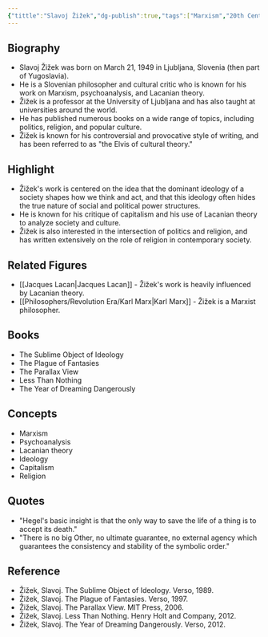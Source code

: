 ```yaml
---
{"tittle":"Slavoj Žižek","dg-publish":true,"tags":["Marxism","20th Century","contemporary-era","Slovenian","existentialists","humanists","logicians","metaphysicians","social_political","philosophers-of-language","philosophers-of-mind","philosophers-of-religion","philosophers-of-science","politic","figures"],"born-date":1949,"keywords":"Slavoj Žižek, Slovenian philosopher, Marxism, psychoanalysis, Lacanian theory","aliases":"The Elvis of cultural theory","permalink":"/philosophers/contemporary-era/slavoj-zizek/","dgPassFrontmatter":true}
---
```



## Biography

-   Slavoj Žižek was born on March 21, 1949 in Ljubljana, Slovenia (then part of Yugoslavia).
-   He is a Slovenian philosopher and cultural critic who is known for his work on Marxism, psychoanalysis, and Lacanian theory.
-   Žižek is a professor at the University of Ljubljana and has also taught at universities around the world.
-   He has published numerous books on a wide range of topics, including politics, religion, and popular culture.
-   Žižek is known for his controversial and provocative style of writing, and has been referred to as "the Elvis of cultural theory."

## Highlight

-   Žižek's work is centered on the idea that the dominant ideology of a society shapes how we think and act, and that this ideology often hides the true nature of social and political power structures.
-   He is known for his critique of capitalism and his use of Lacanian theory to analyze society and culture.
-   Žižek is also interested in the intersection of politics and religion, and has written extensively on the role of religion in contemporary society.

## Related Figures

-   [[Jacques Lacan\|Jacques Lacan]] - Žižek's work is heavily influenced by Lacanian theory.
-   [[Philosophers/Revolution Era/Karl Marx\|Karl Marx]] - Žižek is a Marxist philosopher.

## Books

-   The Sublime Object of Ideology
-   The Plague of Fantasies
-   The Parallax View
-   Less Than Nothing
-   The Year of Dreaming Dangerously

## Concepts

-   Marxism
-   Psychoanalysis
-   Lacanian theory
-   Ideology
-   Capitalism
-   Religion

## Quotes

-   "Hegel's basic insight is that the only way to save the life of a thing is to accept its death."
-   "There is no big Other, no ultimate guarantee, no external agency which guarantees the consistency and stability of the symbolic order."

## Reference

-   Žižek, Slavoj. The Sublime Object of Ideology. Verso, 1989.
-   Žižek, Slavoj. The Plague of Fantasies. Verso, 1997.
-   Žižek, Slavoj. The Parallax View. MIT Press, 2006.
-   Žižek, Slavoj. Less Than Nothing. Henry Holt and Company, 2012.
-   Žižek, Slavoj. The Year of Dreaming Dangerously. Verso, 2012.